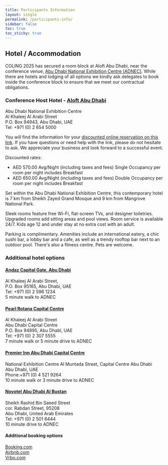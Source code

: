 ```yaml
---
title: Participants Information
layout: single
permalink: /participants-info/
sidebar: false
toc: true
toc_sticky: true
---
```


## Hotel / Accommodation

COLING 2025 has secured a room block at Aloft Abu Dhabi, near the conference venue, [Abu Dhabi National Exhibition Centre (ADNEC)](https://adnec.ae/). While there are hotels and lodging of all options we kindly ask delegates to book inside the conference block to ensure that we meet our contractual obligations.

### Conference Host Hotel - [Aloft Abu Dhabi](https://www.marriott.com/en-us/hotels/auhnl-aloft-abu-dhabi/overview/)

Abu Dhabi National Exhibition Centre  
Al Khaleej Al Arabi Street  
P.O. Box 94943, Abu Dhabi, UAE  
Tel: +971 (0) 2 654 5000  

You will find the information for your [discounted online reservation on this link](https://nam11.safelinks.protection.outlook.com/?url=https%3A%2F%2Fwww.marriott.com%2Fevent-reservations%2Freservation-link.mi%3Fid%3D1732374851309%26key%3DGRP%26guestreslink2%3Dtrue%26app%3Dresvlink&data=05%7C02%7CReservations.AloftAbuDhabi%40alofthotels.com%7C5e27115ffe5c4613da7008dd0bd310cb%7Cd2033364dec34a1c97723f41ca7c4b75%7C1%7C0%7C638679723335046243%7CUnknown%7CTWFpbGZsb3d8eyJFbXB0eU1hcGkiOnRydWUsIlYiOiIwLjAuMDAwMCIsIlAiOiJXaW4zMiIsIkFOIjoiTWFpbCIsIldUIjoyfQ%3D%3D%7C0%7C%7C%7C&sdata=66Ou0u4Z0YOdrXO5PFmUAqBFAulV9yywQSxtRCkuwRE%3D&reserved=0). If you have questions or need help with the link, please do not hesitate to ask. We appreciate your business and look forward to a successful event.

Discounted rates:

- AED 570.00 Avg/Night (including taxes and fees) Single Occupancy per room per night includes Breakfast
- AED 650.00 Avg/Night (including taxes and fees) Double Occupancy per room per night includes Breakfast

Set within the Abu Dhabi National Exhibition Centre, this contemporary hotel is 7 km from Sheikh Zayed Grand Mosque and 9 km from Mangrove National Park.

Sleek rooms feature free Wi-Fi, flat-screen TVs, and designer toiletries. Upgraded rooms add sitting areas and pool views. Room service is available 24/7. Kids age 12 and under stay at no extra cost with an adult.

Parking is complimentary. Amenities include an international eatery, a chic sushi bar, a lobby bar and a cafe, as well as a trendy rooftop bar next to an outdoor pool. There's also a fitness centre. Pets are welcome.

### Additional hotel options

#### [Andaz Capital Gate, Abu Dhabi](https://www.hyatt.com/andaz/abdcc-andaz-capital-gate-abu-dhabi)

Al Khaleej Al Arabi Street,  
P.O. Box 95165, Abu Dhabi, UAE  
Tel: +971 (0) 2 596 1234  
5 minute walk to ADNEC  

#### [Pearl Rotana Capital Centre](https://www.rotana.com/rotanahotelandresorts/unitedarabemirates/abudhabi/pearlrotana)

Al Khaleej Al Arabi Street  
Abu Dhabi Capital Centre  
P.O. Box 94895, Abu Dhabi, UAE  
Tel: +971 (0) 2 307 5555  
7 minute walk or 5 minute drive to ADNEC  
 
#### [Premier Inn Abu Dhabi Capital Centre](https://mena.premierinn.com/en/hotel-directory/abu-dhabi/abu-dhabi-capital-centre-hotel/)

National Exhibition Centre
Al Muntada Street, Capital Centre Abu Dhabi  
Abu Dhabi, UAE  
Phone:+971 (0) 4 521 9264  
10 minute walk or 3 minute drive to ADNEC  
 
#### [Novotel Abu Dhabi Al Bustan](https://www.novotel-abudhabi-albustan.com/)

Sheikh Rashid Bin Saeed Street  
cor. Rabdan Street, 95208  
Abu Dhabi, United Arab Emirates  
Tel: +971 (0) 2 501 6444  
10 minute drive to ADNEC  
 
#### Additional booking options

[Booking.com](https://www.booking.com/searchresults.html?ss=Abu+Dhabi+National+Exhibitions+Company+%28ADNEC%29%2C+Abu+Dhabi%2C+Abu+Dhabi+Emirate%2C+United+Arab+Emirates&map=1&efdco=1&label=gen173nr-1FCAEoggI46AdIM1gEaKYCiAEBmAExuAEXyAEM2AEB6AEB-AECiAIBqAIDuAKo5665BsACAdICJDdmOTZlYTViLTM0YzEtNDU1YS05ZGQwLTE3NjMyYWQ0NDQ0ONgCBeACAQ&aid=304142&lang=en-us&sb=1&src_elem=sb&src=index&dest_id=11636&dest_type=landmark&ac_position=0&ac_click_type=b&ac_langcode=xu&ac_suggestion_list_length=1&search_selected=true&search_pageview_id=26dd811475f403c7&ac_meta=GhAyNmRkODExNDc1ZjQwM2M3IAAoATICeHU6BkFkbmVjIEAASgBQAA%3D%3D&checkin=2025-01-18&checkout=2025-01-25&group_adults=2&no_rooms=1&group_children=0#map_opened)  
[Airbnb.com](https://www.airbnb.com/s/ADNEC-Centre-Al-Ain-~-Abu-Dhabi-~-United-Arab-Emirates/homes?search_mode=flex_destinations_search&refinement_paths%5B%5D=%2Fhomes&place_id=ChIJjal_Pdizij4RaRmJzMM06ok&checkin=2025-01-18&checkout=2025-01-25&adults=2&children=0)  
[Vrbo.com](https://www.vrbo.com/search?destination=Abu%20Dhabi%20National%20Exhibition%20Centre%2C%20Abu%20Dhabi%2C%20Abu%20Dhabi%2C%20United%20Arab%20Emirates&regionId=6126940&latLong=24.41732%2C54.43647&flexibility=0_DAY&d1=2025-01-18&startDate=2025-01-18&d2=2025-01-25&endDate=2025-01-25&adults=2&theme=&userIntent=&semdtl=&sort=RECOMMENDED)  

